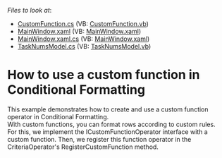 <!-- default file list -->
*Files to look at*:

* [CustomFunction.cs](./CS/CustomFilterOperationExample/CustomFunction/CustomFunction.cs) (VB: [CustomFunction.vb](./VB/CustomFilterOperationExample/CustomFunction/CustomFunction.vb))
* [MainWindow.xaml](./CS/CustomFilterOperationExample/MainWindow.xaml) (VB: [MainWindow.xaml](./VB/CustomFilterOperationExample/MainWindow.xaml))
* [MainWindow.xaml.cs](./CS/CustomFilterOperationExample/MainWindow.xaml.cs) (VB: [MainWindow.xaml](./VB/CustomFilterOperationExample/MainWindow.xaml))
* [TaskNumsModel.cs](./CS/CustomFilterOperationExample/Model/TaskNumsModel.cs) (VB: [TaskNumsModel.vb](./VB/CustomFilterOperationExample/Model/TaskNumsModel.vb))
<!-- default file list end -->
# How to use a custom function in Conditional Formatting


This example demonstrates how to create and use a custom function operator in Conditional Formatting.<br />With custom functions, you can format rows according to custom rules.<br />For this, we implement the ICustomFunctionOperator interface with a custom function. Then, we register this function operator in the CriteriaOperator's RegisterCustomFunction method.

<br/>


